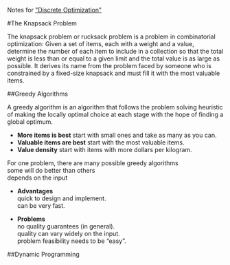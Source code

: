 Notes for ["Discrete Optimization"](https://www.coursera.org/learn/discrete-optimization)

#The Knapsack Problem

The knapsack problem or rucksack problem is a problem in combinatorial optimization: Given a set of items, each with a weight and a value, determine the number of each item to include in a collection so that the total weight is less than or equal to a given limit and the total value is as large as possible. It derives its name from the problem faced by someone who is constrained by a fixed-size knapsack and must fill it with the most valuable items.

##Greedy Algorithms 

A greedy algorithm is an algorithm that follows the problem solving heuristic of making the locally optimal choice at each stage with the hope of finding a global optimum.

* __More items is best__ start with small ones and take as many as you can.  
* __Valuable items are best__ start with the most valuable items.  
* __Value density__ start with items with more dollars per kilogram.  

For one problem, there are many possible greedy algorithms  
some will do better than others  
depends on the input  

* __Advantages__  
quick to design and implement.  
can be very fast.  

* __Problems__  
no quality guarantees (in general).  
quality can vary widely on the input.  
problem feasibility needs to be “easy”.  


##Dynamic Programming
